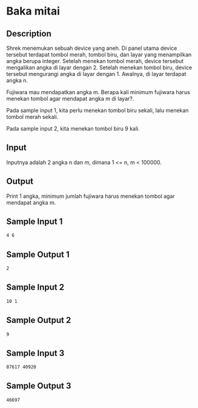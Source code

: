 # Baka mitai

## Description

Shrek menemukan sebuah device yang aneh. Di panel utama device tersebut terdapat tombol merah, tombol biru, dan layar yang menampilkan angka berupa integer. Setelah menekan tombol merah, device tersebut mengalikan angka di layar dengan 2. Setelah menekan tombol biru, device tersebut mengurangi angka di layar dengan 1. Awalnya, di layar terdapat angka n.

Fujiwara mau mendapatkan angka m. Berapa kali minimum fujiwara harus menekan tombol agar mendapat angka m di layar?.

Pada sample input 1, kita perlu menekan tombol biru sekali, lalu menekan tombol merah sekali.

Pada sample input 2, kita menekan tombol biru 9 kali.

## Input

Inputnya adalah 2 angka n dan m, dimana 1 <= n, m < 100000.

## Output

Print 1 angka, minimum jumlah fujiwara harus menekan tombol agar mendapat angka m.

## Sample Input 1

```bash
4 6
```

## Sample Output 1

```bash
2
```

## Sample Input 2

```bash
10 1
```

## Sample Output 2

```bash
9
```

## Sample Input 3

```bash
87617 40920
```

## Sample Output 3

```bash
46697
```
